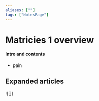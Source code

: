 ```yaml
---
aliases: [""]
tags: ["NotesPage"]
---
```


# Matricies 1 overview

#### Intro and contents
- pain


## Expanded articles

![[]]
